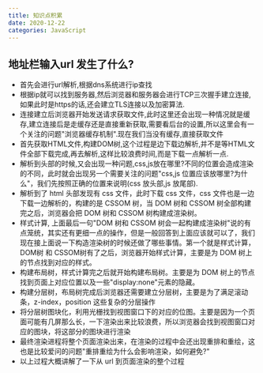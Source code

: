 ```yaml
---
title: 知识点积累
date: 2020-12-22
categories: JavaScript
---
```


## 地址栏输入url 发生了什么?
+ 首先会进行url解析,根据dns系统进行ip查找
+ 根据ip就可以找到服务器,然后浏览器和服务器会进行TCP三次握手建立连接,如果此时是https的话,还会建立TLS连接以及加密算法.
+ 连接建立后浏览器开始发送请求获取文件,此时这里还会出现一种情况就是缓存,建立连接后是走缓存还是直接重新获取,需要看后台的设置,所以这里会有一个关注的问题"浏览器缓存机制".现在我们当没有缓存,直接获取文件
+ 首先获取HTML文件,构建DOM树,这个过程是边下载边解析,并不是等HTML文件全部下载完成,再去解析,这样比较浪费时间,而是下载一点解析一点.
+ 解析到头部的时候,又会出现一种问题,css,js放在哪里?不同的位置会造成渲染的不同，此时就会出现另一个需要关注的问题"css,js 位置应该放哪里?为什么"，我们先按照正确的位置来说明(css 放头部,js 放尾部).
+ 解析到了 html 头部发现有 css 文件，此时下载 css 文件，css 文件也是一边下载一边解析的，构建的是 CSSOM 树，当 DOM 树和 CSSOM 树全部构建完之后，浏览器会把 DOM 树和 CSSOM 树构建成渲染树。
+ 样式计算, 上面最后一句"DOM 树和 CSSOM 树会一起构建成渲染树"说的有点笼统，其实还有更细一点的操作，但是一般回答到上面应该就可以了，我们现在接上面说一下构造渲染树的时候还做了哪些事情。第一个就是样式计算，DOM树 和 CSSOM树有了之后，浏览器开始样式计算，主要是为 DOM 树上的节点找到对应的样式。
+ 构建布局树，样式计算完之后就开始构建布局树。主要是为 DOM 树上的节点找到页面上对应位置以及一些"display:none"元素的隐藏。
+ 构建分层树，布局树完成后浏览器还需要建立分层树，主要是为了满足滚动条，z-index，position 这些复杂的分层操作
+ 将分层树图块化，利用光栅找到视图窗口下的对应的位图。主要是因为一个页面可能有几屏那么长，一下渲染出来比较浪费，所以浏览器会找到视图窗口对应的图块，将这部分的图块进行渲染
+ 最终渲染进程将整个页面渲染出来，在渲染的过程中会还出现重排和重绘，这也是比较爱问的问题"重排重绘为什么会影响渲染，如何避免?"
+ 以上过程大概讲解了一下从 url 到页面渲染的整个过程